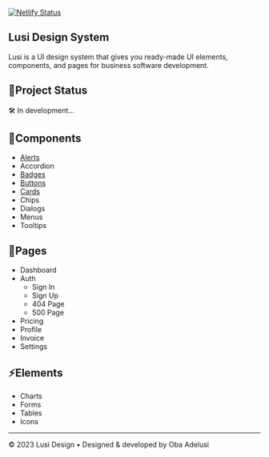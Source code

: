 [![Netlify Status](https://api.netlify.com/api/v1/badges/642d6013-a080-4267-96d6-f47dfa164d63/deploy-status)](https://lusi-design.netlify.app) 

## Lusi Design System 

Lusi is a UI design system that gives you ready-made UI elements, components, and pages for business software development. 

## 🚨Project Status
🛠 In development...

## 🚦Components
- [Alerts](https://lusidesign.netlify.app/components/alerts)
- Accordion
- [Badges](https://lusidesign.netlify.app/components/badges)
- [Buttons](https://lusidesign.netlify.app/components/buttons)
- [Cards](https://lusidesign.netlify.app/components/cards)
- Chips
- Dialogs
- Menus 
- Tooltips

## 📜Pages
- Dashboard
- Auth
    - Sign In
    - Sign Up
    - 404 Page
    - 500 Page 
- Pricing
- Profile
- Invoice
- Settings

## ⚡Elements
- Charts
- Forms
- Tables
- Icons

___

&copy; 2023 Lusi Design • Designed & developed by Oba Adelusi